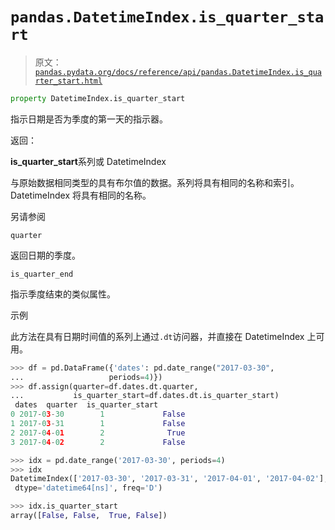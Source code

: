 # `pandas.DatetimeIndex.is_quarter_start`

> 原文：[`pandas.pydata.org/docs/reference/api/pandas.DatetimeIndex.is_quarter_start.html`](https://pandas.pydata.org/docs/reference/api/pandas.DatetimeIndex.is_quarter_start.html)

```py
property DatetimeIndex.is_quarter_start
```

指示日期是否为季度的第一天的指示器。

返回：

**is_quarter_start**系列或 DatetimeIndex

与原始数据相同类型的具有布尔值的数据。系列将具有相同的名称和索引。DatetimeIndex 将具有相同的名称。

另请参阅

`quarter`

返回日期的季度。

`is_quarter_end`

指示季度结束的类似属性。

示例

此方法在具有日期时间值的系列上通过`.dt`访问器，并直接在 DatetimeIndex 上可用。

```py
>>> df = pd.DataFrame({'dates': pd.date_range("2017-03-30",
...                   periods=4)})
>>> df.assign(quarter=df.dates.dt.quarter,
...           is_quarter_start=df.dates.dt.is_quarter_start)
 dates  quarter  is_quarter_start
0 2017-03-30        1             False
1 2017-03-31        1             False
2 2017-04-01        2              True
3 2017-04-02        2             False 
```

```py
>>> idx = pd.date_range('2017-03-30', periods=4)
>>> idx
DatetimeIndex(['2017-03-30', '2017-03-31', '2017-04-01', '2017-04-02'],
 dtype='datetime64[ns]', freq='D') 
```

```py
>>> idx.is_quarter_start
array([False, False,  True, False]) 
```
